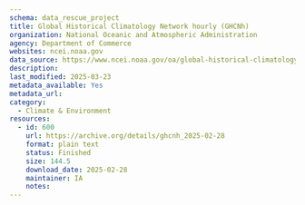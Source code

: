 ```yaml
---
schema: data_rescue_project 
title: Global Historical Climatology Network hourly (GHCNh)
organization: National Oceanic and Atmospheric Administration
agency: Department of Commerce
websites: ncei.noaa.gov
data_source: https://www.ncei.noaa.gov/oa/global-historical-climatology-network/index.html#hourly/
description: 
last_modified: 2025-03-23
metadata_available: Yes
metadata_url: 
category:
  - Climate & Environment 
resources:
  - id: 600
    url: https://archive.org/details/ghcnh_2025-02-28
    format: plain text
    status: Finished
    size: 144.5
    download_date: 2025-02-28
    maintainer: IA
    notes: 
---
```

